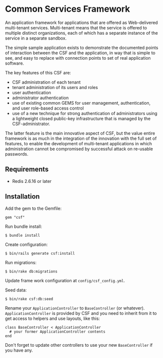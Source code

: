 Common Services Framework
=========================

An application framework for applications that are offered as Web-delivered multi-tenant services.
Multi-tenant means that the service is offered to multiple distinct organizations, each of which
has a separate instance of the service in a separate sandbox.

The simple sample application exists to demonstrate the documented points of interaction between
the CSF and the application, in way that is simple to see, and easy to replace with connection
points to set of real application software.

The key features of this CSF are:

* CSF administration of each tenant
* tenant administration of its users and roles
* user authentication
* administrator authentication
* use of existing common GEMS for user management, authentication, and user role-based access control
* use of a new technique for strong authentication of administrators using a lightweight closed
  public-key infrastructure that is managed by the CSF-administrator.

The latter feature is the main innovative aspect of CSF, but the value entire framework is as much
in the integration of the innovation with the full set of features, to enable the development of
multi-tenant applications in which administration cannot be compromised by successful attack on
re-usable passwords.


Requirements
------------

* Redis 2.6.16 or later



Installation
------------

Add the gem to the Gemfile:

    gem "csf"

Run bundle install:

    $ bundle install

Create configuration:

    $ bin/rails generate csf:install

Run migrations:

    $ bin/rake db:migrations

Update frame work configuration at `config/csf_config.yml`.

Seed data:

    $ bin/rake csf:db:seed

Rename your `ApplicationController` to `BaseController` (or whatever). `ApplicationController` is provided by CSF and you need to inherit from it to get access to helpers and use layouts, like this:

    class BaseController < ApplicationController
      # your former ApplicationController contents
    end
    
Don't forget to update other controllers to use your new `BaseController` if you have any.
